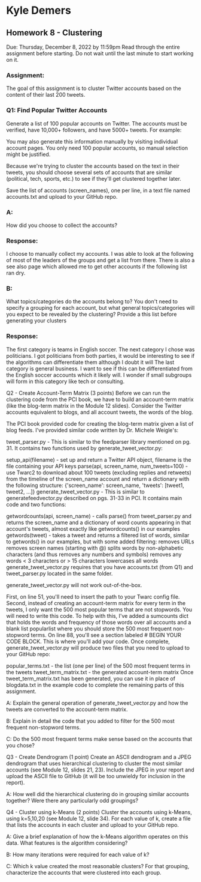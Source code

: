 # Kyle Demers
## Homework 8 - Clustering
Due: Thursday, December 8, 2022 by 11:59pm Read through the entire assignment before starting. Do not wait until the last minute to start working on it.

### Assignment:
The goal of this assignment is to cluster Twitter accounts based on the content of their last 200 tweets.

### Q1: Find Popular Twitter Accounts
Generate a list of 100 popular accounts on Twitter. The accounts must be verified, have 10,000+ followers, and have 5000+ tweets. For example:

You may also generate this information manually by visiting individual account pages. You only need 100 popular accounts, so manual selection might be justified.

Because we're trying to cluster the accounts based on the text in their tweets, you should choose several sets of accounts that are similar (political, tech, sports, etc.) to see if they'll get clustered together later.

Save the list of accounts (screen_names), one per line, in a text file named accounts.txt and upload to your GitHub repo.

### A: 
How did you choose to collect the accounts?

### Response: 

I choose to manually collect my accounts. I was able to look at the following of most of the leaders of the groups and get a list from there.
There is also a see also page which allowed me to get other accounts if the following list ran dry.

### B: 
What topics/categories do the accounts belong to? You don't need to specify a grouping for each account, but what general topics/categories will you expect to be revealed by the clustering? Provide a this list before generating your clusters

### Response:

The first category is teams in English soccer. 
The next category I chose was politicians. I got politicians from both parties, it would be interesting to see if the algorithms can differentiate them although I doubt it will
The last category is general business. I want to see if this can be differentiated from the English soccer accounts which it likely will. I wonder if small subgroups will form in this category like tech or consulting.

Q2 - Create Account-Term Matrix (3 points)
Before we can run the clustering code from the PCI book, we have to build an account-term matrix (like the blog-term matrix in the Module 12 slides). Consider the Twitter accounts equivalent to blogs, and all account tweets, the words of the blog.

The PCI book provided code for creating the blog-term matrix given a list of blog feeds. I've provided similar code written by Dr. Michele Weigle's:

tweet_parser.py - This is similar to the feedparser library mentioned on pg. 31. It contains two functions used by generate_tweet_vector.py:

setup_api(filename) - set up and return a Twitter API object, filename is the file containing your API keys
parse(api, screen_name, num_tweets=100) - use Twarc2 to download about 100 tweets (excluding replies and retweets) from the timeline of the screen_name account and return a dictionary with the following structure:
{'screen_name': screen_name, 'tweets': [tweet1, tweet2, ...]}
generate_tweet_vector.py - This is similar to generatefeedvector.py described on pgs. 31-33 in PCI. It contains main code and two functions:

getwordcounts(api, screen_name) - calls parse() from tweet_parser.py and returns the screen_name and a dictionary of word counts appearing in that account's tweets, almost exactly like getwordcounts() in our examples
getwords(tweet) - takes a tweet and returns a filtered list of words, similar to getwords() in our examples, but with some added filtering:
removes URLs
removes screen names (starting with @)
splits words by non-alphabetic characters (and thus removes any numbers and symbols)
removes any words < 3 characters or > 15 characters
lowercases all words
generate_tweet_vector.py requires that you have accounts.txt (from Q1) and tweet_parser.py located in the same folder.

generate_tweet_vector.py will not work out-of-the-box.

First, on line 51, you'll need to insert the path to your Twarc config file.
Second, instead of creating an account-term matrix for every term in the tweets, I only want the 500 most popular terms that are not stopwords. You will need to write this code. To help with this, I've added a sumcounts dict that holds the words and frequency of those words over all accounts and a blank list popularlist where you should store the 500 most frequent non-stopword terms. On line 88, you'll see a section labeled # BEGIN YOUR CODE BLOCK. This is where you'll add your code.
Once complete, generate_tweet_vector.py will produce two files that you need to upload to your GitHub repo:

popular_terms.txt - the list (one per line) of the 500 most frequent terms in the tweets
tweet_term_matrix.txt - the generated account-term matrix
Once tweet_term_matrix.txt has been generated, you can use it in place of blogdata.txt in the example code to complete the remaining parts of this assignment.

A: Explain the general operation of generate_tweet_vector.py and how the tweets are converted to the account-term matrix.

B: Explain in detail the code that you added to filter for the 500 most frequent non-stopword terms.

C: Do the 500 most frequent terms make sense based on the accounts that you chose?

Q3 - Create Dendrogram (1 point)
Create an ASCII dendrogram and a JPEG dendrogram that uses hierarchical clustering to cluster the most similar accounts (see Module 12, slides 21, 23). Include the JPEG in your report and upload the ASCII file to GitHub (it will be too unwieldy for inclusion in the report).

A: How well did the hierarchical clustering do in grouping similar accounts together? Were there any particularly odd groupings?

Q4 - Cluster using k-Means (2 points)
Cluster the accounts using k-Means, using k=5,10,20 (see Module 12, slide 34). For each value of k, create a file that lists the accounts in each cluster and upload to your GitHub repo.

A: Give a brief explanation of how the k-Means algorithm operates on this data. What features is the algorithm considering?

B: How many iterations were required for each value of k?

C: Which k value created the most reasonable clusters? For that grouping, characterize the accounts that were clustered into each group.

